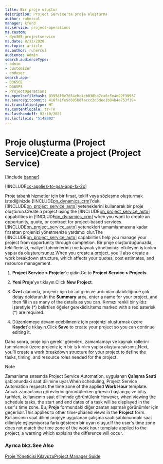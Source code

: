 ```yaml
---
title: Bir proje oluştur
description: Project Service'ta proje oluşturma
author: ruhercul
manager: kfend
ms.service: project-operations
ms.custom:
- dyn365-projectservice
ms.date: 8/13/2020
ms.topic: article
ms.author: ruhercul
audience: Admin
search.audienceType:
- admin
- customizer
- enduser
search.app:
- D365CE
- D365PS
- ProjectOperations
ms.openlocfilehash: 93958f8e7654ebc4cb038ba7ca0c5e4e02f39937
ms.sourcegitcommit: 418fa1fe9d605b8faccc2d5dee1b04b4e753f194
ms.translationtype: HT
ms.contentlocale: tr-TR
ms.lasthandoff: 02/10/2021
ms.locfileid: "5148892"
---
```

# <a name="create-a-project-project-service"></a><span data-ttu-id="9fbab-103">Proje oluşturma (Project Service)</span><span class="sxs-lookup"><span data-stu-id="9fbab-103">Create a project (Project Service)</span></span>

[!include [banner](../includes/psa-now-project-operations.md)]

[!INCLUDE[cc-applies-to-psa-app-1x-2x](../includes/cc-applies-to-psa-app-1x-2x.md)]

<span data-ttu-id="9fbab-104">Proje tabanlı hizmetler için bir fırsat, teklif veya sözleşme oluşturmak istediğinizde [!INCLUDE[pn_dynamics_crm](../includes/pn-dynamics-crm.md)]'deki [!INCLUDE[pn_project_service_auto](../includes/pn-project-service-auto.md)] yeteneklerini kullanarak bir proje oluşturun.</span><span class="sxs-lookup"><span data-stu-id="9fbab-104">Create a project using the [!INCLUDE[pn_project_service_auto](../includes/pn-project-service-auto.md)] capabilities in [!INCLUDE[pn_dynamics_crm](../includes/pn-dynamics-crm.md)] when you want to create an opportunity, quote, or contract for project-based services.</span></span> <span data-ttu-id="9fbab-105">[!INCLUDE[pn_project_service_auto](../includes/pn-project-service-auto.md)] yetenekleri tamamlanmasına kadar fırsattan projenizi yönetmenize yardımcı olur.</span><span class="sxs-lookup"><span data-stu-id="9fbab-105">The [!INCLUDE[pn_project_service_auto](../includes/pn-project-service-auto.md)] capabilities help you manage your project from opportunity through completion.</span></span> <span data-ttu-id="9fbab-106">Bir proje oluşturduğunuzda, tekliflerinizi, maliyet tahminlerinizi ve kaynak yönetiminizi etkileyen iş kırılım yapısı da oluşturursunuz.</span><span class="sxs-lookup"><span data-stu-id="9fbab-106">When you create a project, you’ll also create a work breakdown structure, which affects your quotes, cost estimates, and resource management.</span></span>  
  
1.  <span data-ttu-id="9fbab-107">**Project Service > Projeler**'e gidin.</span><span class="sxs-lookup"><span data-stu-id="9fbab-107">Go to **Project Service > Projects**.</span></span>  
  
2.  <span data-ttu-id="9fbab-108">**Yeni Proje**'ye tıklayın.</span><span class="sxs-lookup"><span data-stu-id="9fbab-108">Click **New Project**.</span></span>  
  
3.  <span data-ttu-id="9fbab-109">**Özet** alanında, projeniz için bir ad girin ve ardından olabildiğince çok detay doldurun.</span><span class="sxs-lookup"><span data-stu-id="9fbab-109">In the **Summary** area, enter a name for your project, and then fill in as many of the details as you can.</span></span> <span data-ttu-id="9fbab-110">Kırmızı renkli bir yıldız işaretiyle (\*) belirtilen öğeler gereklidir.</span><span class="sxs-lookup"><span data-stu-id="9fbab-110">Items marked with a red asterisk (\*) are required.</span></span>  
  
4.  <span data-ttu-id="9fbab-111">Düzenlemeye devam edebilmeniz için projenizi oluşturmak üzere **Kaydet**'e tıklayın.</span><span class="sxs-lookup"><span data-stu-id="9fbab-111">Click **Save** to create your project so you can continue editing it.</span></span>  
  
<span data-ttu-id="9fbab-112">Daha sonra, proje için gerekli görevleri, zamanlamayı ve kaynak rollerini tanımlamak üzere projeniz için bir iş kırılım yapısı oluşturacaksınız.</span><span class="sxs-lookup"><span data-stu-id="9fbab-112">Next, you’ll create a work breakdown structure for your project to define the tasks, timing, and resource roles needed for the project.</span></span>  

> [!NOTE]
> <span data-ttu-id="9fbab-113">Zamanlama sırasında Project Service Automation, uygulanan **Çalışma Saati** şablonundaki saat dilimine uyar.</span><span class="sxs-lookup"><span data-stu-id="9fbab-113">When scheduling, Project Service Automation respects the time zone of the applied **Work Hour** template.</span></span> <span data-ttu-id="9fbab-114">Ancak zamanlama görevlerini görüntülerken görevin başlangıç ve bitiş tarihleri, kullanıcının saat diliminde görüntülenir.</span><span class="sxs-lookup"><span data-stu-id="9fbab-114">However, when viewing the schedule tasks, the start and end dates of a task will be displayed in the user's time zone.</span></span> <span data-ttu-id="9fbab-115">Bu, **Proje** formundaki diğer zaman aşamalı görünümler için geçerlidir.</span><span class="sxs-lookup"><span data-stu-id="9fbab-115">This applies to other time-phased views in the **Project** form.</span></span> <span data-ttu-id="9fbab-116">Kullanıcının saat dilimi projeye uygulanan çalışma saati şablonundaki saat dilimiyle eşleşmiyorsa farkı gösteren bir uyarı oluşur.</span><span class="sxs-lookup"><span data-stu-id="9fbab-116">If the user's time zone does not match the time zone of the work hour template applied to the project, a warning which explains the difference will occur.</span></span> 
  
### <a name="see-also"></a><span data-ttu-id="9fbab-117">Ayrıca bkz.</span><span class="sxs-lookup"><span data-stu-id="9fbab-117">See Also</span></span>  
 [<span data-ttu-id="9fbab-118">Proje Yöneticisi Kılavuzu</span><span class="sxs-lookup"><span data-stu-id="9fbab-118">Project Manager Guide</span></span>](../psa/project-manager-guide.md)
